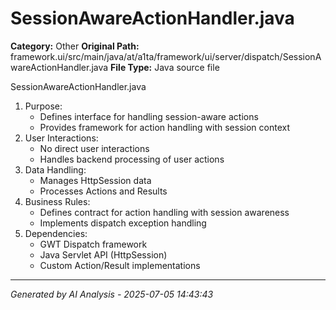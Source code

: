 # SessionAwareActionHandler.java

**Category:** Other
**Original Path:** framework.ui/src/main/java/at/a1ta/framework/ui/server/dispatch/SessionAwareActionHandler.java
**File Type:** Java source file

SessionAwareActionHandler.java
1. Purpose:
   - Defines interface for handling session-aware actions
   - Provides framework for action handling with session context
2. User Interactions:
   - No direct user interactions
   - Handles backend processing of user actions
3. Data Handling:
   - Manages HttpSession data
   - Processes Actions and Results
4. Business Rules:
   - Defines contract for action handling with session awareness
   - Implements dispatch exception handling
5. Dependencies:
   - GWT Dispatch framework
   - Java Servlet API (HttpSession)
   - Custom Action/Result implementations

---
*Generated by AI Analysis - 2025-07-05 14:43:43*
